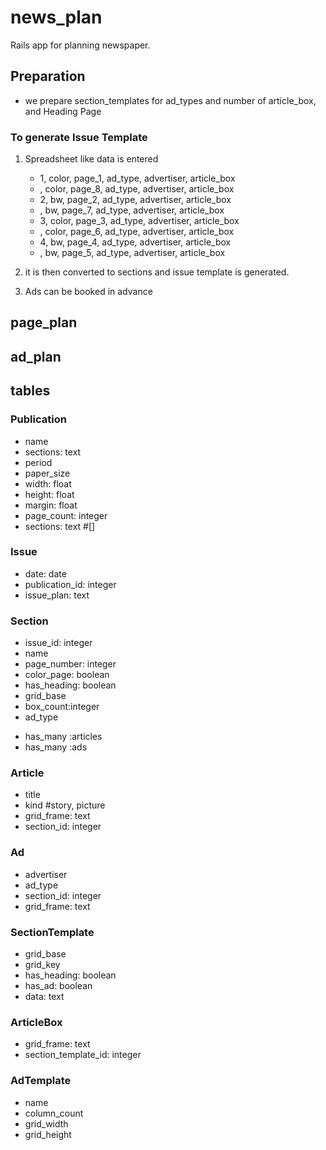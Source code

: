# news_plan

Rails app for planning newspaper.

## Preparation
  - we prepare section_templates for ad_types and number of article_box, and Heading Page

### To generate Issue Template
1. Spreadsheet like data is entered
    - 1, color, page_1, ad_type, advertiser, article_box
    -  , color, page_8, ad_type, advertiser, article_box      
    - 2, bw, page_2, ad_type, advertiser, article_box
    -  , bw, page_7, ad_type, advertiser, article_box      
    - 3, color, page_3, ad_type, advertiser, article_box
    -  , color, page_6, ad_type, advertiser, article_box      
    - 4, bw, page_4, ad_type, advertiser, article_box
    -  , bw, page_5, ad_type, advertiser, article_box      


1. it is then converted to sections and issue template is generated.
1. Ads can be booked in advance

## page_plan

## ad_plan

## tables

### Publication
  - name
  - sections: text
  - period
  - paper_size
  - width: float
  - height: float
  - margin: float
  - page_count: integer
  - sections: text   #[]

### Issue
  - date: date
  - publication_id: integer
  - issue_plan: text


### Section
  - issue_id: integer
  - name
  - page_number: integer
  - color_page: boolean
  - has_heading: boolean
  - grid_base
  - box_count:integer
  - ad_type

  * has_many :articles
  * has_many :ads

### Article
  - title
  - kind		#story, picture
  - grid_frame: text
  - section_id: integer

### Ad
  - advertiser
  - ad_type
  - section_id: integer
  - grid_frame: text

### SectionTemplate
  - grid_base
  - grid_key
  - has_heading: boolean
  - has_ad: boolean
  - data: text

### ArticleBox
  - grid_frame: text
  - section_template_id: integer

### AdTemplate
  - name
  - column_count
  - grid_width
  - grid_height
